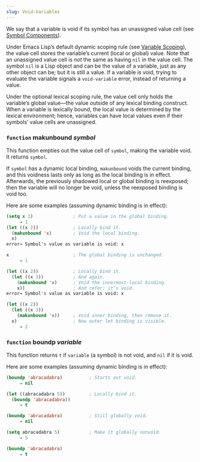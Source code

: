 ```yaml
---
slug: Void-Variables
---
```


We say that a variable is void if its symbol has an unassigned value cell (see [Symbol Components](/docs/elisp/Symbol-Components)).

Under Emacs Lisp’s default dynamic scoping rule (see [Variable Scoping](/docs/elisp/Variable-Scoping)), the value cell stores the variable’s current (local or global) value. Note that an unassigned value cell is *not* the same as having `nil` in the value cell. The symbol `nil` is a Lisp object and can be the value of a variable, just as any other object can be; but it is still a value. If a variable is void, trying to evaluate the variable signals a `void-variable` error, instead of returning a value.

Under the optional lexical scoping rule, the value cell only holds the variable’s global value—the value outside of any lexical binding construct. When a variable is lexically bound, the local value is determined by the lexical environment; hence, variables can have local values even if their symbols’ value cells are unassigned.

### <span className="tag function">`function`</span> **makunbound** *symbol*

This function empties out the value cell of `symbol`, making the variable void. It returns `symbol`.

If `symbol` has a dynamic local binding, `makunbound` voids the current binding, and this voidness lasts only as long as the local binding is in effect. Afterwards, the previously shadowed local or global binding is reexposed; then the variable will no longer be void, unless the reexposed binding is void too.

Here are some examples (assuming dynamic binding is in effect):

```lisp
(setq x 1)               ; Put a value in the global binding.
     ⇒ 1
(let ((x 2))             ; Locally bind it.
  (makunbound 'x)        ; Void the local binding.
  x)
error→ Symbol's value as variable is void: x
```

```lisp
x                        ; The global binding is unchanged.
     ⇒ 1

(let ((x 2))             ; Locally bind it.
  (let ((x 3))           ; And again.
    (makunbound 'x)      ; Void the innermost-local binding.
    x))                  ; And refer: it’s void.
error→ Symbol's value as variable is void: x
```



```lisp
(let ((x 2))
  (let ((x 3))
    (makunbound 'x))     ; Void inner binding, then remove it.
  x)                     ; Now outer let binding is visible.
     ⇒ 2
```

### <span className="tag function">`function`</span> **boundp** *variable*

This function returns `t` if `variable` (a symbol) is not void, and `nil` if it is void.

Here are some examples (assuming dynamic binding is in effect):

```lisp
(boundp 'abracadabra)          ; Starts out void.
     ⇒ nil
```

```lisp
(let ((abracadabra 5))         ; Locally bind it.
  (boundp 'abracadabra))
     ⇒ t
```

```lisp
(boundp 'abracadabra)          ; Still globally void.
     ⇒ nil
```

```lisp
(setq abracadabra 5)           ; Make it globally nonvoid.
     ⇒ 5
```

```lisp
(boundp 'abracadabra)
     ⇒ t
```
